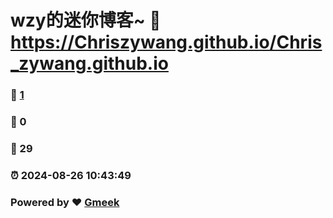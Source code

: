 # wzy的迷你博客~ :link: https://Chriszywang.github.io/Chris_zywang.github.io 
### :page_facing_up: [1](https://Chriszywang.github.io/Chris_zywang.github.io/tag.html) 
### :speech_balloon: 0 
### :hibiscus: 29 
### :alarm_clock: 2024-08-26 10:43:49 
### Powered by :heart: [Gmeek](https://github.com/Meekdai/Gmeek)
